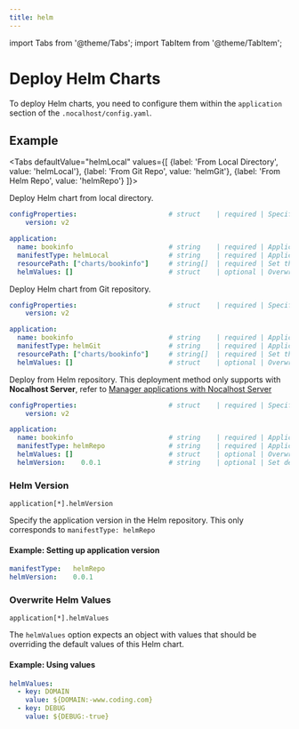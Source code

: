 ```yaml
---
title: helm
---
```


import Tabs from '@theme/Tabs';
import TabItem from '@theme/TabItem';

# Deploy Helm Charts

To deploy Helm charts, you need to configure them within the `application` section of the `.nocalhost/config.yaml`.

## Example

<Tabs
  defaultValue="helmLocal"
  values={[
    {label: 'From Local Directory', value: 'helmLocal'},
    {label: 'From Git Repo', value: 'helmGit'},
    {label: 'From Helm Repo', value: 'helmRepo'}
  ]}>
<TabItem value="helmLocal">

Deploy Helm chart from local directory.

```yaml
configProperties:                       # struct    | required | Specify config properties
    version: v2 

application:
  name: bookinfo                        # string    | required | Application name
  manifestType: helmLocal               # string    | required | Application k8s manifest type
  resourcePath: ["charts/bookinfo"]     # string[]  | required | Set the application resource path
  helmValues: []                        # struct    | optional | Overwrite helm values.yaml
```

</TabItem>
  
<TabItem value="helmGit">

Deploy Helm chart from Git repository.

```yaml
configProperties:                       # struct    | required | Specify config properties
    version: v2 

application:
  name: bookinfo                        # string    | required | Application name                 
  manifestType: helmGit                 # string    | required | Application k8s manifest type                           
  resourcePath: ["charts/bookinfo"]     # string[]  | required | Set the application resource path
  helmValues: []                        # struct    | optional | Overwrite helm values.yaml                          
```
</TabItem>


<TabItem value="helmRepo">

Deploy from Helm repository. This deployment method only supports with **Nocalhost Server**, refer to [Manager applications with Nocalhost Server](../server/manage-app)

```yaml
configProperties:                       # struct    | required | Specify config properties
    version: v2 

application:
  name: bookinfo                        # string    | required | Application name
  manifestType: helmRepo                # string    | required | Application k8s manifest type
  helmValues: []                        # struct    | optional | Overwrite helm values.yaml
  helmVersion:    0.0.1                 # string    | optional | Set default application version
```

</TabItem>
</Tabs>


### Helm Version

`application[*].helmVersion`

Specify the application version in the Helm repository. This only corresponds to `manifestType: helmRepo`

#### Example: Setting up application version

```yaml
manifestType:   helmRepo
helmVersion:    0.0.1       
```

### Overwrite Helm Values

`application[*].helmValues`

The `helmValues` option expects an object with values that should be overriding the default values of this Helm chart.

#### Example: Using values

```yaml
helmValues:
  - key: DOMAIN
    value: ${DOMAIN:-www.coding.com}
  - key: DEBUG
    value: ${DEBUG:-true}
```